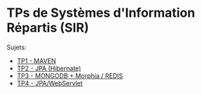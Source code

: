 # TPs de Systèmes d'Information Répartis (SIR)
Sujets:
* [TP1 - MAVEN](https://docs.google.com/document/d/1ANwK1bZuZ8NuCRl4a8DAIvcYqafF4gIG8KG6cMjP1PE/edit?usp=sharing)
* [TP2 - JPA (Hibernate)](https://docs.google.com/document/d/1IfN_LvfZCZJIu4aNO3_2zpZqAsjObqWRd8Bs4sYtN1I/edit?usp=sharing)
* [TP3 - MONGODB + Morphia / REDIS](https://docs.google.com/document/d/17UJm-iS05D5CxLWjhmfujAwQTbC4rG1tjG3F-X7J1P8/edit?usp=sharing])
* [TP4 - JPA/WebServlet](https://docs.google.com/document/d/1FwMNYKXeDpCgM07ETd5hNb0qLhYRwuZXeUPf3_uAf9U/edit?usp=sharing)
